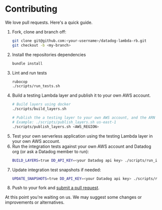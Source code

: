 # Contributing

We love pull requests. Here's a quick guide.

1. Fork, clone and branch off:
    ```bash
    git clone git@github.com:<your-username>/datadog-lambda-rb.git
    git checkout -b <my-branch>
    ```
1. Install the repositories dependencies
    ```bash
    bundle install
    ```
1. Lint and run tests
    ```bash
    rubocop
    ./scripts/run_tests.sh
    ```
1. Build a testing Lambda layer and publish it to your own AWS account.
    ```bash
    # Build layers using docker
    ./scripts/build_layers.sh

    # Publish the a testing layer to your own AWS account, and the ARN will be returned
    # Example: ./scripts/publish_layers.sh us-east-1
    ./scripts/publish_layers.sh <AWS_REGION>
    ```
1. Test your own serverless application using the testing Lambda layer in your own AWS account.
1. Run the integration tests against your own AWS account and Datadog org (or ask a Datadog member to run):
   ```bash
   BUILD_LAYERS=true DD_API_KEY=<your Datadog api key> ./scripts/run_integration_tests.sh
   ```
1. Update integration test snapshots if needed:
   ```bash
   UPDATE_SNAPSHOTS=true DD_API_KEY=<your Datadog api key> ./scripts/run_integration_tests.sh
   ```
1. Push to your fork and [submit a pull request][pr].

[pr]: https://github.com/your-username/datadog-lambda-rb/compare/DataDog:main...main

At this point you're waiting on us. We may suggest some changes or improvements or alternatives.
